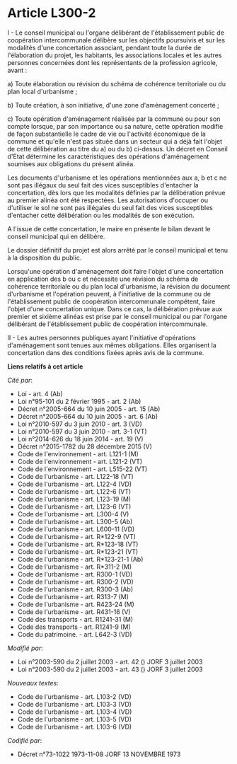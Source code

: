 # Article L300-2

I - Le conseil municipal ou l'organe délibérant de l'établissement public de coopération intercommunale délibère sur les
objectifs poursuivis et sur les modalités d'une concertation associant, pendant toute la durée de l'élaboration du projet,
les habitants, les associations locales et les autres personnes concernées dont les représentants de la profession agricole,
avant :

a) Toute élaboration ou révision du schéma de cohérence territoriale ou du plan local d'urbanisme ;

b) Toute création, à son initiative, d'une zone d'aménagement concerté ;

c) Toute opération d'aménagement réalisée par la commune ou pour son compte lorsque, par son importance ou sa nature, cette
opération modifie de façon substantielle le cadre de vie ou l'activité économique de la commune et qu'elle n'est pas située
dans un secteur qui a déjà fait l'objet de cette délibération au titre du a) ou du b) ci-dessus. Un décret en Conseil d'Etat
détermine les caractéristiques des opérations d'aménagement soumises aux obligations du présent alinéa.

Les documents d'urbanisme et les opérations mentionnées aux a, b et c ne sont pas illégaux du seul fait des vices
susceptibles d'entacher la concertation, dès lors que les modalités définies par la délibération prévue au premier alinéa ont
été respectées. Les autorisations d'occuper ou d'utiliser le sol ne sont pas illégales du seul fait des vices susceptibles
d'entacher cette délibération ou les modalités de son exécution.

A l'issue de cette concertation, le maire en présente le bilan devant le conseil municipal qui en délibère.

Le dossier définitif du projet est alors arrêté par le conseil municipal et tenu à la disposition du public.

Lorsqu'une opération d'aménagement doit faire l'objet d'une concertation en application des b ou c et nécessite une révision
du schéma de cohérence territoriale ou du plan local d'urbanisme, la révision du document d'urbanisme et l'opération peuvent,
à l'initiative de la commune ou de l'établissement public de coopération intercommunale compétent, faire l'objet d'une
concertation unique. Dans ce cas, la délibération prévue aux premier et sixième alinéas est prise par le conseil municipal ou
par l'organe délibérant de l'établissement public de coopération intercommunale.

II - Les autres personnes publiques ayant l'initiative d'opérations d'aménagement sont tenues aux mêmes obligations. Elles
organisent la concertation dans des conditions fixées après avis de la commune.

**Liens relatifs à cet article**

_Cité par_:

  - Loi - art. 4 (Ab)
  - Loi n°95-101 du 2 février 1995 - art. 2 (Ab)
  - Décret n°2005-664 du 10 juin 2005 - art. 15 (Ab)
  - Décret n°2005-664 du 10 juin 2005 - art. 6 (Ab)
  - Loi n°2010-597 du 3 juin 2010 - art. 3 (VD)
  - Loi n°2010-597 du 3 juin 2010 - art. 3-1 (VT)
  - Loi n°2014-626 du 18 juin 2014 - art. 19 (V)
  - Décret n°2015-1782 du 28 décembre 2015 (V)
  - Code de l'environnement - art. L121-1 (M)
  - Code de l'environnement - art. L121-2 (VT)
  - Code de l'environnement - art. L515-22 (VT)
  - Code de l'urbanisme - art. L122-18 (VT)
  - Code de l'urbanisme - art. L122-4 (VD)
  - Code de l'urbanisme - art. L122-6 (VT)
  - Code de l'urbanisme - art. L123-19 (M)
  - Code de l'urbanisme - art. L123-6 (VT)
  - Code de l'urbanisme - art. L300-4 (V)
  - Code de l'urbanisme - art. L300-5 (Ab)
  - Code de l'urbanisme - art. L600-11 (VD)
  - Code de l'urbanisme - art. R*122-9 (VT)
  - Code de l'urbanisme - art. R*123-18 (VT)
  - Code de l'urbanisme - art. R*123-21 (VT)
  - Code de l'urbanisme - art. R*123-21-1 (Ab)
  - Code de l'urbanisme - art. R*311-2 (M)
  - Code de l'urbanisme - art. R300-1 (VD)
  - Code de l'urbanisme - art. R300-2 (VD)
  - Code de l'urbanisme - art. R300-3 (Ab)
  - Code de l'urbanisme - art. R313-7 (M)
  - Code de l'urbanisme - art. R423-24 (M)
  - Code de l'urbanisme - art. R431-16 (V)
  - Code des transports - art. R1241-31 (M)
  - Code des transports - art. R1241-9 (M)
  - Code du patrimoine. - art. L642-3 (VD)

_Modifié par_:

  - Loi n°2003-590 du 2 juillet 2003 - art. 42 () JORF 3 juillet 2003
  - Loi n°2003-590 du 2 juillet 2003 - art. 43 () JORF 3 juillet 2003

_Nouveaux textes_:

  - Code de l'urbanisme - art. L103-2 (VD)
  - Code de l'urbanisme - art. L103-3 (VD)
  - Code de l'urbanisme - art. L103-4 (VD)
  - Code de l'urbanisme - art. L103-5 (VD)
  - Code de l'urbanisme - art. L103-6 (VD)

_Codifié par_:

  - Décret n°73-1022 1973-11-08 JORF 13 NOVEMBRE 1973
